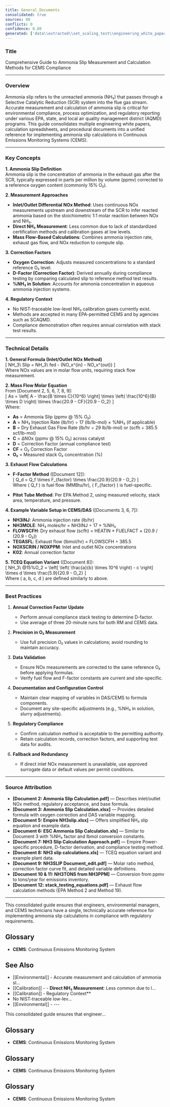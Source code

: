 ```yaml
---
title: General_Documents
consolidated: true
sources: 80
conflicts: 0
confidence: 0.80
generated: ['data\\extracted\\set_scaling_test\\engineering_white_papers_WhitePapers_Alarms_RetriggerRelayOutputAlarmdocx_90deeaa2.md', 'data\\extracted\\set_scaling_test\\engineering_white_papers_WhitePapers_AmmoniaSlip_AmmoniaSlipCalculationpdf_ee8268f6.md', 'data\\extracted\\set_scaling_test\\engineering_white_papers_WhitePapers_AmmoniaSlip_AmmoniaSlipCalculationxlsx_7514d17d.md', 'data\\extracted\\set_scaling_test\\engineering_white_papers_WhitePapers_AmmoniaSlip_Ammonia_Slipequationdocx_0bda66bb.md', 'data\\extracted\\set_scaling_test\\engineering_white_papers_WhitePapers_AmmoniaSlip_EmpireNH3slipxlsx_7399a0a4.md', 'data\\extracted\\set_scaling_test\\engineering_white_papers_WhitePapers_AmmoniaSlip_ESCAmmoniaSlipCalculationxls_cbc4be89.md', 'data\\extracted\\set_scaling_test\\engineering_white_papers_WhitePapers_AmmoniaSlip_NH3SlipCalculationApproachpdf_36d8572a.md', 'data\\extracted\\set_scaling_test\\engineering_white_papers_WhitePapers_AmmoniaSlip_NH3slipcalculationsxls_692ae2a3.md', 'data\\extracted\\set_scaling_test\\engineering_white_papers_WhitePapers_AmmoniaSlip_NH3SLIPDocument_editpdf_7b1ad1e0.md', 'data\\extracted\\set_scaling_test\\engineering_white_papers_WhitePapers_AmmoniaSlip_NH3TONSfromNH3PPM111210Rev1xlsx_ee61d34a.md', 'data\\extracted\\set_scaling_test\\engineering_white_papers_WhitePapers_AmmoniaSlip_NH3TONSfromNH3PPMxlsx_4a7890af.md', 'data\\extracted\\set_scaling_test\\engineering_white_papers_WhitePapers_AmmoniaSlip_stack_testing_equationspdf_fc2559c8.md', 'data\\extracted\\set_scaling_test\\engineering_white_papers_WhitePapers_Calculations_ConfigurePMDAILYAVGProcessNowTaskforRegulation6048Dafdocx_3992f4be.md', 'data\\extracted\\set_scaling_test\\engineering_white_papers_WhitePapers_Calculations_GHGCalculationComparisondocx_aa8c17c8.md', 'data\\extracted\\set_scaling_test\\engineering_white_papers_WhitePapers_Calculations_H2SO4_Calcspdf_46d0f226.md', 'data\\extracted\\set_scaling_test\\engineering_white_papers_WhitePapers_Calculations_OptimePrecision20050211JLBpdf_2c025a7f.md', 'data\\extracted\\set_scaling_test\\engineering_white_papers_WhitePapers_CalibrationCorrection_EngineeringStandard-CalibrationCorrection-Rev11-01-2021pdf_605a61ca.md', 'data\\extracted\\set_scaling_test\\engineering_white_papers_WhitePapers_ConsecutiveDaysCalDriftover2XPS_EquationsListdocx_52de72f2.md', 'data\\extracted\\set_scaling_test\\engineering_white_papers_WhitePapers_ControlCharts_EPA_Control_Chart_Methodology_for_DetectingUndepdf_8bb1c3ce.md', 'data\\extracted\\set_scaling_test\\engineering_white_papers_WhitePapers_ControlCharts_Lowman_CS4_CO2_Control_Chartxls_4cd21ddb.md', 'data\\extracted\\set_scaling_test\\engineering_white_papers_WhitePapers_EquationsListdocx_f4297b57.md', 'data\\extracted\\set_scaling_test\\engineering_white_papers_WhitePapers_FleetVision_FV311RNs_GR_06-2012pdf_4d653765.md', 'data\\extracted\\set_scaling_test\\engineering_white_papers_WhitePapers_FleetVision_FVOnlineHelpFVAgentandStackVisionConnectiondocx_42a8d9a6.md', 'data\\extracted\\set_scaling_test\\engineering_white_papers_WhitePapers_FleetVision_FV_InstallGuide_2012-05pdf_8fe8d86f.md', 'data\\extracted\\set_scaling_test\\engineering_white_papers_WhitePapers_FleetVision_FV_PrintedGuide_2012-06pdf_94e946c8.md', 'data\\extracted\\set_scaling_test\\engineering_white_papers_WhitePapers_ForceStackVisionUninstall_HowtoForceUninstallStackVisiondocx_a36d6b2f.md', 'data\\extracted\\set_scaling_test\\engineering_white_papers_WhitePapers_LoggerReconciliation_ProcessforEngineeringLoggerReconciliationsMay2019docx_9734c828.md', 'data\\extracted\\set_scaling_test\\engineering_white_papers_WhitePapers_Moisture_FlueGasMoistureLevelsDownstreamofaScrubberpdf_138f5869.md', 'data\\extracted\\set_scaling_test\\engineering_white_papers_WhitePapers_Moisture_MoistureCalculationsxlsx_b389940b.md', 'data\\extracted\\set_scaling_test\\engineering_white_papers_WhitePapers_Moisture_physical_properties_tablepdf_8a0ce796.md', 'data\\extracted\\set_scaling_test\\engineering_white_papers_WhitePapers_Moisture_RMBMoistureCalculationxls_107f6bfc.md', 'data\\extracted\\set_scaling_test\\engineering_white_papers_WhitePapers_Moisture_SaturationMoistureCalculationxlsx_374381ed.md', 'data\\extracted\\set_scaling_test\\engineering_white_papers_WhitePapers_Moisture_vaporPressurepdf_77ba1eb9.md', 'data\\extracted\\set_scaling_test\\engineering_white_papers_WhitePapers_Moisture_waterpercentcalcxlsx_63f0310c.md', 'data\\extracted\\set_scaling_test\\engineering_white_papers_WhitePapers_PADEPRev8_CEMOnlineGuidance20110621docx_7e566edb.md', 'data\\extracted\\set_scaling_test\\engineering_white_papers_WhitePapers_PADEPRev8_Certificationpdf_1d4f8477.md', 'data\\extracted\\set_scaling_test\\engineering_white_papers_WhitePapers_PADEPRev8_ExternalDOC-csmm_8_implementation___lesson_learned_standardspdf_2143f765.md', 'data\\extracted\\set_scaling_test\\engineering_white_papers_WhitePapers_PADEPRev8_Old_PADEPRegulationspdf_e68d1cbd.md', 'data\\extracted\\set_scaling_test\\engineering_white_papers_WhitePapers_PADEPRev8_Old_Title25Padeppdf_4c57d234.md', 'data\\extracted\\set_scaling_test\\engineering_white_papers_WhitePapers_PADEPRev8_PaDEPProcessGuidexlsx_e36a4dcc.md', 'data\\extracted\\set_scaling_test\\engineering_white_papers_WhitePapers_PADEPRev8_PADEPReportingNotesdocx_9a31f1eb.md', 'data\\extracted\\set_scaling_test\\engineering_white_papers_WhitePapers_PADEPRev8_PADEPSafePassageRoadMapxls_9835ccc5.md', 'data\\extracted\\set_scaling_test\\engineering_white_papers_WhitePapers_PADEPRev8_PADEPTermsandNotesdocx_cf04b587.md', 'data\\extracted\\set_scaling_test\\engineering_white_papers_WhitePapers_PADEPRev8_possiblePADEPQuestionsdocx_13dc1c29.md', 'data\\extracted\\set_scaling_test\\engineering_white_papers_WhitePapers_PADEPRev8_ProcessCodesforPaDEPEDRmaptoReasonCodesinStackVisionasdodocx_117b25f1.md', 'data\\extracted\\set_scaling_test\\engineering_white_papers_WhitePapers_PADEPRev8_SV_PADEPUserRef_Aug2013pdf_11a6d04c.md', 'data\\extracted\\set_scaling_test\\engineering_white_papers_WhitePapers_RatioEvaluation_RatioEvaluationxlsx_131ef366.md', 'data\\extracted\\set_scaling_test\\engineering_white_papers_WhitePapers_SampleTests_7-DayCalibrationErrorTestpdf_f17bcd7c.md', 'data\\extracted\\set_scaling_test\\engineering_white_papers_WhitePapers_SampleTests_AnalyzerRangeEvaluationpdf_d5155baa.md', 'data\\extracted\\set_scaling_test\\engineering_white_papers_WhitePapers_SampleTests_CertificationEventspdf_34e4c2dd.md', 'data\\extracted\\set_scaling_test\\engineering_white_papers_WhitePapers_SampleTests_CycleTimeTestpdf_9427eb03.md', 'data\\extracted\\set_scaling_test\\engineering_white_papers_WhitePapers_SampleTests_DiagnosticAnalyzerRangepdf_c93dddc1.md', 'data\\extracted\\set_scaling_test\\engineering_white_papers_WhitePapers_SampleTests_ECMPSTestHistorypdf_95059768.md', 'data\\extracted\\set_scaling_test\\engineering_white_papers_WhitePapers_SampleTests_Flow-To-Loadpdf_d3e20d7c.md', 'data\\extracted\\set_scaling_test\\engineering_white_papers_WhitePapers_SampleTests_FlowMonitorLeakCheckpdf_e0e74e0a.md', 'data\\extracted\\set_scaling_test\\engineering_white_papers_WhitePapers_SampleTests_FormulaVerificationpdf_8f8537d9.md', 'data\\extracted\\set_scaling_test\\engineering_white_papers_WhitePapers_SampleTests_LinearityTestpdf_6b436f01.md', 'data\\extracted\\set_scaling_test\\engineering_white_papers_WhitePapers_SampleTests_NoxCorrelationTestpdf_3979bce5.md', 'data\\extracted\\set_scaling_test\\engineering_white_papers_WhitePapers_SampleTests_NOXCorr_2004xls_1a0b87f6.md', 'data\\extracted\\set_scaling_test\\engineering_white_papers_WhitePapers_SampleTests_OpacityTestpdf_9bf15219.md', 'data\\extracted\\set_scaling_test\\engineering_white_papers_WhitePapers_SampleTests_RATAFINALpdf_db852e94.md', 'data\\extracted\\set_scaling_test\\engineering_white_papers_WhitePapers_SampleTests_RATATestpdf_821ce977.md', 'data\\extracted\\set_scaling_test\\engineering_white_papers_WhitePapers_ServerMigration_HowtoForceUninstallStackVisiondocx_e554144b.md', 'data\\extracted\\set_scaling_test\\engineering_white_papers_WhitePapers_ServerMigration_Old_ServerMigrationCheckList20210825docx_a9f72d77.md', 'data\\extracted\\set_scaling_test\\engineering_white_papers_WhitePapers_ServerMigration_Old_ServerMigrationCheckList20210916docx_53715b6a.md', 'data\\extracted\\set_scaling_test\\engineering_white_papers_WhitePapers_ServerMigration_Old_ServerMigration_Kick-OffMeeting_Agendadocx_386f8f59.md', 'data\\extracted\\set_scaling_test\\engineering_white_papers_WhitePapers_ServerMigration_Old_ServerMigration_Kick-OffMeeting_DATEdocx_bb2a9824.md', 'data\\extracted\\set_scaling_test\\engineering_white_papers_WhitePapers_ServerMigration_OtherRelevantFiles-GetUpdatedVersionsfromSalesForceDuringMigrationtxt_5a741c20.md', 'data\\extracted\\set_scaling_test\\engineering_white_papers_WhitePapers_ServerMigration_ServerMigrationCheckList20230511docx_1e316e9d.md', 'data\\extracted\\set_scaling_test\\engineering_white_papers_WhitePapers_ServerMigration_ServerMigrationRunthroughVideotxt_c257f181.md', 'data\\extracted\\set_scaling_test\\engineering_white_papers_WhitePapers_ServerMigration_ServerMigration_Kick-OffMeeting_Agenda_20230524docx_b10485c3.md', 'data\\extracted\\set_scaling_test\\engineering_white_papers_WhitePapers_StackVision_CHKOOC60Validationdocx_a7cc510e.md', 'data\\extracted\\set_scaling_test\\engineering_white_papers_WhitePapers_StackVision_NewSUBNON75Taskpdf_476d022a.md', 'data\\extracted\\set_scaling_test\\engineering_white_papers_WhitePapers_XScript_XScriptWhitePaper02-12-2020docx_36661866.md', 'data\\extracted\\set_scaling_test\\engineering_white_papers_WhitePapers_XScript_XScriptWhitePaper02-12-2020pdf_2054a32d.md', 'data\\extracted\\set_scaling_test\\engineering_white_papers_WhitePapers_XScript_XScriptWhitePaper05-12-2022docx_f67231bc.md', 'data\\extracted\\set_scaling_test\\engineering_white_papers_WhitePapers_XScript_XScriptWhitePaper06-11-2019docx_bb42bba8.md', 'data\\extracted\\set_scaling_test\\engineering_white_papers_WhitePapers_XScript_XScriptWhitePaper06-11-2019pdf_04e1461e.md', 'data\\extracted\\set_scaling_test\\engineering_white_papers_WhitePapers_XScript_XScriptWhitePaper11-2-2023docx_340ffb01.md', 'data\\extracted\\set_scaling_test\\engineering_white_papers_WhitePapers_XScript_XScriptWhitePaper11-27-18docx_71bd2b56.md']  # This would be a timestamp
---
```


### Title
Comprehensive Guide to Ammonia Slip Measurement and Calculation Methods for CEMS Compliance

---

### Overview
Ammonia slip refers to the unreacted ammonia (NH₃) that passes through a Selective Catalytic Reduction (SCR) system into the flue gas stream. Accurate measurement and calculation of ammonia slip is critical for environmental compliance, process optimization, and regulatory reporting under various EPA, state, and local air quality management district (AQMD) programs. This guide consolidates multiple engineering white papers, calculation spreadsheets, and procedural documents into a unified reference for implementing ammonia slip calculations in Continuous Emissions Monitoring Systems (CEMS).

---

### Key Concepts

**1. Ammonia Slip Definition**  
Ammonia slip is the concentration of ammonia in the exhaust gas after the SCR, typically expressed in parts per million by volume (ppmv) corrected to a reference oxygen content (commonly 15% O₂).

**2. Measurement Approaches**  
- **Inlet/Outlet Differential NOx Method**: Uses continuous NOx measurements upstream and downstream of the SCR to infer reacted ammonia based on the stoichiometric 1:1 molar reaction between NOx and NH₃.  
- **Direct NH₃ Measurement**: Less common due to lack of standardized certification methods and calibration gases at low levels.  
- **Mass Flow-Based Calculations**: Combines ammonia injection rate, exhaust gas flow, and NOx reduction to compute slip.

**3. Correction Factors**  
- **Oxygen Correction**: Adjusts measured concentrations to a standard reference O₂ level.  
- **D-Factor (Correction Factor)**: Derived annually during compliance testing by comparing calculated slip to reference method test results.  
- **%NH₃ in Solution**: Accounts for ammonia concentration in aqueous ammonia injection systems.

**4. Regulatory Context**  
- No NIST-traceable low-level NH₃ calibration gases currently exist.  
- Methods are accepted in many EPA-permitted CEMS and by agencies such as SCAQMD.  
- Compliance demonstration often requires annual correlation with stack test results.

---

### Technical Details

**1. General Formula (Inlet/Outlet NOx Method)**  
\[
NH_3\ Slip = NH_3\ fed - (NO_x^{in} - NO_x^{out})
\]  
Where NOx values are in molar flow units, requiring stack flow measurement.

**2. Mass Flow Molar Equation**  
From [Document 2, 5, 6, 7, 8, 9]:  
\[
As = \left[ A - \frac{B \times C}{10^6} \right] \times \left( \frac{10^6}{B} \times D \right) \times \frac{20.9 - CF}{20.9 - O_2}
\]  
Where:  
- **As** = Ammonia Slip (ppmv @ 15% O₂)  
- **A** = NH₃ Injection Rate (lb/hr) ÷ 17 (lb/lb-mol) × %NH₃ (if applicable)  
- **B** = Dry Exhaust Gas Flow Rate (lb/hr ÷ 29 lb/lb-mol) or (scfh ÷ 385.5 scf/lb-mol)  
- **C** = ΔNOx (ppmv @ 15% O₂) across catalyst  
- **D** = Correction Factor (annual compliance test)  
- **CF** = O₂ Correction Factor  
- **O₂** = Measured stack O₂ concentration (%)

**3. Exhaust Flow Calculations**  
- **F-Factor Method** ([Document 12]):  
\[
Q_d = Q_f \times F_{factor} \times \frac{20.9}{20.9 - O_2}
\]  
Where \( Q_f \) is fuel flow (MMBtu/hr), \( F_{factor} \) is fuel-specific.

- **Pitot Tube Method**: Per EPA Method 2, using measured velocity, stack area, temperature, and pressure.

**4. Example Variable Setup in CEMS/DAS** ([Documents 3, 6, 7]):  
- **NH3INJ**: Ammonia injection rate (lb/hr)  
- **NH3MOLE**: NH₃ moles/hr = NH3INJ ÷ 17 × %NH₃  
- **FLOWSCFH**: Dry exhaust flow (scfh) = HEATIN × FUELFACT × (20.9 / (20.9 - O₂))  
- **TEGASFL**: Exhaust flow (lbmol/hr) = FLOWSCFH ÷ 385.5  
- **NOXSCRIN / NOXPPM**: Inlet and outlet NOx concentrations  
- **K02**: Annual correction factor

**5. TCEQ Equation Variant** ([Document 8]):  
\[
NH_3\ @15\%O_2 = \left[ \left( \frac{a}{b} \times 10^6 \right) - c \right] \times d \times \frac{5.9}{20.9 - O_2}
\]  
Where \( a, b, c, d \) are defined similarly to above.

---

### Best Practices

1. **Annual Correction Factor Update**  
   - Perform annual compliance stack testing to determine D-factor.  
   - Use average of three 20-minute runs for both RM and CEMS data.

2. **Precision in O₂ Measurement**  
   - Use full precision O₂ values in calculations; avoid rounding to maintain accuracy.

3. **Data Validation**  
   - Ensure NOx measurements are corrected to the same reference O₂ before applying formulas.  
   - Verify fuel flow and F-factor constants are current and site-specific.

4. **Documentation and Configuration Control**  
   - Maintain clear mapping of variables in DAS/CEMS to formula components.  
   - Document any site-specific adjustments (e.g., %NH₃ in solution, slurry adjustments).

5. **Regulatory Compliance**  
   - Confirm calculation method is acceptable to the permitting authority.  
   - Retain calculation records, correction factors, and supporting test data for audits.

6. **Fallback and Redundancy**  
   - If direct inlet NOx measurement is unavailable, use approved surrogate data or default values per permit conditions.

---

### Source Attribution

- **[Document 2: Ammonia Slip Calculation.pdf]** — Describes inlet/outlet NOx method, regulatory acceptance, and base formula.  
- **[Document 3: Ammonia Slip Calculation.xlsx]** — Provides detailed formula with oxygen correction and DAS variable mapping.  
- **[Document 5: Empire NH3slip.xlsx]** — Offers simplified NH₃ slip equation and example data.  
- **[Document 6: ESC Ammonia Slip Calculation.xls]** — Similar to Document 3 with %NH₃ factor and lbmol conversion constants.  
- **[Document 7: NH3 Slip Calculation Approach.pdf]** — Empire Power-specific procedure, D-factor derivation, and compliance testing method.  
- **[Document 8: NH3 slip calculations.xls]** — TCEQ equation variant and example plant data.  
- **[Document 9: NH3SLIP Document_edit.pdf]** — Molar ratio method, correction factor curve fit, and detailed variable definitions.  
- **[Document 10 & 11: NH3TONS from NH3PPM]** — Conversion from ppmv to tons/year for emissions inventory.  
- **[Document 12: stack_testing_equations.pdf]** — Exhaust flow calculation methods (EPA Method 2 and Method 19).

---

This consolidated guide ensures that engineers, environmental managers, and CEMS technicians have a single, technically accurate reference for implementing ammonia slip calculations in compliance with regulatory requirements.

## Glossary

- **CEMS**: Continuous Emissions Monitoring System


## See Also

- [[Environmental]] - Accurate measurement and calculation of ammonia sl...
- [[Calibration]] - - **Direct NH₃ Measurement**: Less common due to l...
- [[Calibration]] - Regulatory Context**  
- No NIST-traceable low-lev...
- [[Environmental]] - ---

This consolidated guide ensures that engineer...


## Glossary

- **CEMS**: Continuous Emissions Monitoring System


## Glossary

- **CEMS**: Continuous Emissions Monitoring System


## Glossary

- **CEMS**: Continuous Emissions Monitoring System
